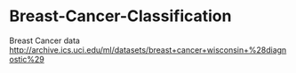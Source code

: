 # Breast-Cancer-Classification

Breast Cancer data  http://archive.ics.uci.edu/ml/datasets/breast+cancer+wisconsin+%28diagnostic%29

